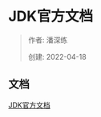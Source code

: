 # JDK官方文档

> 作者: 潘深练
>
> 创建: 2022-04-18

## 文档 

[JDK官方文档](https://docs.oracle.com/en/java/javase/index.html)
 